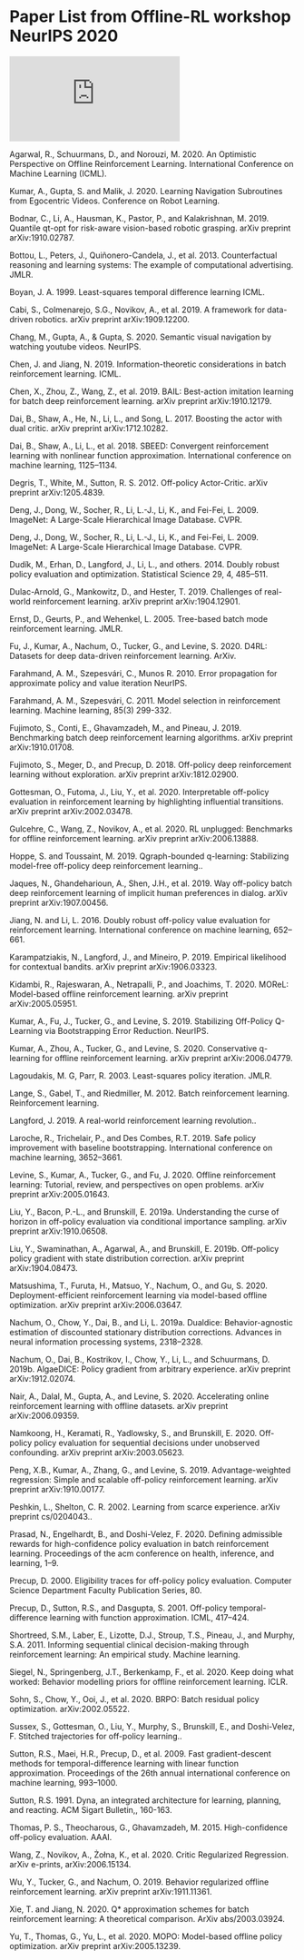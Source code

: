 # Paper List from Offline-RL workshop NeurIPS 2020

![Offline-RL Workshop Resource Page](https://offline-rl-neurips.github.io/resources.html)

Agarwal, R., Schuurmans, D., and Norouzi, M. 2020. An Optimistic Perspective on Offline Reinforcement Learning. International Conference on Machine Learning (ICML).

Kumar, A., Gupta, S. and Malik, J. 2020. Learning Navigation Subroutines from Egocentric Videos. Conference on Robot Learning.

Bodnar, C., Li, A., Hausman, K., Pastor, P., and Kalakrishnan, M. 2019. Quantile qt-opt for risk-aware vision-based robotic grasping. arXiv preprint arXiv:1910.02787.

Bottou, L., Peters, J., Quiñonero-Candela, J., et al. 2013. Counterfactual reasoning and learning systems: The example of computational advertising. JMLR.

Boyan, J. A. 1999. Least-squares temporal difference learning ICML.

Cabi, S., Colmenarejo, S.G., Novikov, A., et al. 2019. A framework for data-driven robotics. arXiv preprint arXiv:1909.12200.

Chang, M., Gupta, A., & Gupta, S. 2020. Semantic visual navigation by watching youtube videos. NeurIPS.

Chen, J. and Jiang, N. 2019. Information-theoretic considerations in batch reinforcement learning. ICML.

Chen, X., Zhou, Z., Wang, Z., et al. 2019. BAIL: Best-action imitation learning for batch deep reinforcement learning. arXiv preprint arXiv:1910.12179.

Dai, B., Shaw, A., He, N., Li, L., and Song, L. 2017. Boosting the actor with dual critic. arXiv preprint arXiv:1712.10282.

Dai, B., Shaw, A., Li, L., et al. 2018. SBEED: Convergent reinforcement learning with nonlinear function approximation. International conference on machine learning, 1125–1134.

Degris, T., White, M., Sutton, R. S. 2012. Off-policy Actor-Critic. arXiv preprint arXiv:1205.4839.

Deng, J., Dong, W., Socher, R., Li, L.-J., Li, K., and Fei-Fei, L. 2009. ImageNet: A Large-Scale Hierarchical Image Database. CVPR.

Deng, J., Dong, W., Socher, R., Li, L.-J., Li, K., and Fei-Fei, L. 2009. ImageNet: A Large-Scale Hierarchical Image Database. CVPR.

Dudı́k, M., Erhan, D., Langford, J., Li, L., and others. 2014. Doubly robust policy evaluation and optimization. Statistical Science 29, 4, 485–511.

Dulac-Arnold, G., Mankowitz, D., and Hester, T. 2019. Challenges of real-world reinforcement learning. arXiv preprint arXiv:1904.12901.

Ernst, D., Geurts, P., and Wehenkel, L. 2005. Tree-based batch mode reinforcement learning. JMLR.

Fu, J., Kumar, A., Nachum, O., Tucker, G., and Levine, S. 2020. D4RL: Datasets for deep data-driven reinforcement learning. ArXiv.

Farahmand, A. M., Szepesvári, C., Munos R. 2010. Error propagation for approximate policy and value iteration NeurIPS.

Farahmand, A. M., Szepesvári, C. 2011. Model selection in reinforcement learning. Machine learning, 85(3) 299-332.

Fujimoto, S., Conti, E., Ghavamzadeh, M., and Pineau, J. 2019. Benchmarking batch deep reinforcement learning algorithms. arXiv preprint arXiv:1910.01708.

Fujimoto, S., Meger, D., and Precup, D. 2018. Off-policy deep reinforcement learning without exploration. arXiv preprint arXiv:1812.02900.

Gottesman, O., Futoma, J., Liu, Y., et al. 2020. Interpretable off-policy evaluation in reinforcement learning by highlighting influential transitions. arXiv preprint arXiv:2002.03478.

Gulcehre, C., Wang, Z., Novikov, A., et al. 2020. RL unplugged: Benchmarks for offline reinforcement learning. arXiv preprint arXiv:2006.13888.

Hoppe, S. and Toussaint, M. 2019. Qgraph-bounded q-learning: Stabilizing model-free off-policy deep reinforcement learning..

Jaques, N., Ghandeharioun, A., Shen, J.H., et al. 2019. Way off-policy batch deep reinforcement learning of implicit human preferences in dialog. arXiv preprint arXiv:1907.00456.

Jiang, N. and Li, L. 2016. Doubly robust off-policy value evaluation for reinforcement learning. International conference on machine learning, 652–661.

Karampatziakis, N., Langford, J., and Mineiro, P. 2019. Empirical likelihood for contextual bandits. arXiv preprint arXiv:1906.03323.

Kidambi, R., Rajeswaran, A., Netrapalli, P., and Joachims, T. 2020. MOReL: Model-based offline reinforcement learning. arXiv preprint arXiv:2005.05951.

Kumar, A., Fu, J., Tucker, G., and Levine, S. 2019. Stabilizing Off-Policy Q-Learning via Bootstrapping Error Reduction. NeurIPS.

Kumar, A., Zhou, A., Tucker, G., and Levine, S. 2020. Conservative q-learning for offline reinforcement learning. arXiv preprint arXiv:2006.04779.

Lagoudakis, M. G, Parr, R. 2003. Least-squares policy iteration. JMLR.

Lange, S., Gabel, T., and Riedmiller, M. 2012. Batch reinforcement learning. Reinforcement learning.

Langford, J. 2019. A real-world reinforcement learning revolution..

Laroche, R., Trichelair, P., and Des Combes, R.T. 2019. Safe policy improvement with baseline bootstrapping. International conference on machine learning, 3652–3661.

Levine, S., Kumar, A., Tucker, G., and Fu, J. 2020. Offline reinforcement learning: Tutorial, review, and perspectives on open problems. arXiv preprint arXiv:2005.01643.

Liu, Y., Bacon, P.-L., and Brunskill, E. 2019a. Understanding the curse of horizon in off-policy evaluation via conditional importance sampling. arXiv preprint arXiv:1910.06508.

Liu, Y., Swaminathan, A., Agarwal, A., and Brunskill, E. 2019b. Off-policy policy gradient with state distribution correction. arXiv preprint arXiv:1904.08473.

Matsushima, T., Furuta, H., Matsuo, Y., Nachum, O., and Gu, S. 2020. Deployment-efficient reinforcement learning via model-based offline optimization. arXiv preprint arXiv:2006.03647.

Nachum, O., Chow, Y., Dai, B., and Li, L. 2019a. Dualdice: Behavior-agnostic estimation of discounted stationary distribution corrections. Advances in neural information processing systems, 2318–2328.

Nachum, O., Dai, B., Kostrikov, I., Chow, Y., Li, L., and Schuurmans, D. 2019b. AlgaeDICE: Policy gradient from arbitrary experience. arXiv preprint arXiv:1912.02074.

Nair, A., Dalal, M., Gupta, A., and Levine, S. 2020. Accelerating online reinforcement learning with offline datasets. arXiv preprint arXiv:2006.09359.

Namkoong, H., Keramati, R., Yadlowsky, S., and Brunskill, E. 2020. Off-policy policy evaluation for sequential decisions under unobserved confounding. arXiv preprint arXiv:2003.05623.

Peng, X.B., Kumar, A., Zhang, G., and Levine, S. 2019. Advantage-weighted regression: Simple and scalable off-policy reinforcement learning. arXiv preprint arXiv:1910.00177.

Peshkin, L., Shelton, C. R. 2002. Learning from scarce experience. arXiv preprint cs/0204043..

Prasad, N., Engelhardt, B., and Doshi-Velez, F. 2020. Defining admissible rewards for high-confidence policy evaluation in batch reinforcement learning. Proceedings of the acm conference on health, inference, and learning, 1–9.

Precup, D. 2000. Eligibility traces for off-policy policy evaluation. Computer Science Department Faculty Publication Series, 80.

Precup, D., Sutton, R.S., and Dasgupta, S. 2001. Off-policy temporal-difference learning with function approximation. ICML, 417–424.

Shortreed, S.M., Laber, E., Lizotte, D.J., Stroup, T.S., Pineau, J., and Murphy, S.A. 2011. Informing sequential clinical decision-making through reinforcement learning: An empirical study. Machine learning.

Siegel, N., Springenberg, J.T., Berkenkamp, F., et al. 2020. Keep doing what worked: Behavior modelling priors for offline reinforcement learning. ICLR.

Sohn, S., Chow, Y., Ooi, J., et al. 2020. BRPO: Batch residual policy optimization. arXiv:2002.05522.

Sussex, S., Gottesman, O., Liu, Y., Murphy, S., Brunskill, E., and Doshi-Velez, F. Stitched trajectories for off-policy learning..

Sutton, R.S., Maei, H.R., Precup, D., et al. 2009. Fast gradient-descent methods for temporal-difference learning with linear function approximation. Proceedings of the 26th annual international conference on machine learning, 993–1000.

Sutton, R.S. 1991. Dyna, an integrated architecture for learning, planning, and reacting. ACM Sigart Bulletin,, 160-163.

Thomas, P. S., Theocharous, G., Ghavamzadeh, M. 2015. High-confidence off-policy evaluation. AAAI.

Wang, Z., Novikov, A., Żołna, K., et al. 2020. Critic Regularized Regression. arXiv e-prints, arXiv:2006.15134.

Wu, Y., Tucker, G., and Nachum, O. 2019. Behavior regularized offline reinforcement learning. arXiv preprint arXiv:1911.11361.

Xie, T. and Jiang, N. 2020. Q* approximation schemes for batch reinforcement learning: A theoretical comparison. ArXiv abs/2003.03924.

Yu, T., Thomas, G., Yu, L., et al. 2020. MOPO: Model-based offline policy optimization. arXiv preprint arXiv:2005.13239.
